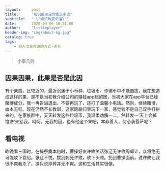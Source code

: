```yaml
---
layout:     post
title:      "知识面决定你能走多远"
subtitle:   " \"知识改变命运\""
date:       2020-04-06 10:51:00
author:     "littleplayer"
header-img: "img/about-bg.jpg"
catalog: true
tags:
    - 穷人改变命运的方式-读书
---
```


> 小事几则

## 因果因果，此果是否是此因
有个亲戚，比较近的，最近沉迷于小币种、垃圾币、诈骗币中不能自拔，我在想造成这样的果，是不是当初我介绍公司的赚钱app起的因，当初大家在app平台已经赌博成分，我一再告诫退出，不要再玩了，还打了温馨小电话。然则，继续赌博，血本无归。现在仍然不长教训，这家跑路归零玩下一家，感觉钱不是自己双手打拼来的。在家族群中，天天转发这些垃圾币，我温柔劝解一二，然转发一‘天上会掉馅饼’来怼我，呵呵。无我的因，也有他这个果吧，本非善人，何必装菩萨呢？

## 看电视
昨晚看三国时，在操祭奠本初时，曹操好友许攸笑话张辽无许攸周郎计，众将绝无可能攻下袁绍。张辽不悦，拔剑刺死许攸，砍下头颅。扔到曹操面前，说许攸让我很不爽我杀了。操只说厚葬并无不爽。这和生活其实很像。


